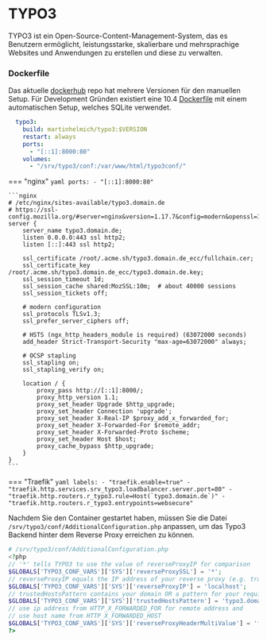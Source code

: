 # TYPO3

TYPO3 ist ein Open-Source-Content-Management-System, das es Benutzern ermöglicht, leistungsstarke, skalierbare und
mehrsprachige Websites und Anwendungen zu erstellen und diese zu verwalten.

### Dockerfile
Das aktuelle [dockerhub](https://hub.docker.com/r/martinhelmich/typo3/) repo hat mehrere Versionen für den manuellen
Setup.
Für Development Gründen existiert eine 10.4 [Dockerfile](https://github.com/Ziehnert/Typo3-docker) mit einem
automatischen Setup, welches SQLite verwendet.

```yaml
  typo3:
    build: martinhelmich/typo3:$VERSION
    restart: always
    ports:
      - "[::1]:8000:80"
    volumes:
      - "/srv/typo3/conf:/var/www/html/typo3conf/"
```

=== "nginx"
    ```yaml
        ports:
          - "[::1]:8000:80"
    ```

    ```nginx
    # /etc/nginx/sites-available/typo3.domain.de
    # https://ssl-config.mozilla.org/#server=nginx&version=1.17.7&config=modern&openssl=1.1.1d&guideline=5.6
    server {
        server_name typo3.domain.de;
        listen 0.0.0.0:443 ssl http2;
        listen [::]:443 ssl http2;

        ssl_certificate /root/.acme.sh/typo3.domain.de_ecc/fullchain.cer;
        ssl_certificate_key /root/.acme.sh/typo3.domain.de_ecc/typo3.domain.de.key;
        ssl_session_timeout 1d;
        ssl_session_cache shared:MozSSL:10m;  # about 40000 sessions
        ssl_session_tickets off;

        # modern configuration
        ssl_protocols TLSv1.3;
        ssl_prefer_server_ciphers off;

        # HSTS (ngx_http_headers_module is required) (63072000 seconds)
        add_header Strict-Transport-Security "max-age=63072000" always;

        # OCSP stapling
        ssl_stapling on;
        ssl_stapling_verify on;

        location / {
            proxy_pass http://[::1]:8000/;
            proxy_http_version 1.1;
            proxy_set_header Upgrade $http_upgrade;
            proxy_set_header Connection 'upgrade';
            proxy_set_header X-Real-IP $proxy_add_x_forwarded_for;
            proxy_set_header X-Forwarded-For $remote_addr;
            proxy_set_header X-Forwarded-Proto $scheme;
            proxy_set_header Host $host;
            proxy_cache_bypass $http_upgrade;
        }
    }
    ```

=== "Traefik"
    ```yaml
        labels:
          - "traefik.enable=true"
          - "traefik.http.services.srv_typo3.loadbalancer.server.port=80"
          - "traefik.http.routers.r_typo3.rule=Host(`typo3.domain.de`)"
          - "traefik.http.routers.r_typo3.entrypoints=websecure"
    ```

Nachdem Sie den Container gestartet haben, müssen Sie die Datei `/srv/typo3/conf/AdditionalConfiguration.php`
anpassen, um das Typo3 Backend hinter dem Reverse Proxy erreichen zu können.

```php
# /srv/typo3/conf/AdditionalConfiguration.php
<?php
// '*' tells TYPO3 to use the value of reverseProxyIP for comparison
$GLOBALS['TYPO3_CONF_VARS']['SYS']['reverseProxySSL'] = '*';
// reverseProxyIP equals the IP address of your reverse proxy (e.g. traefik or localhost for nginx)
$GLOBALS['TYPO3_CONF_VARS']['SYS']['reverseProxyIP'] = 'localhost';
// trustedHostsPattern contains your domain OR a pattern for your requirements
$GLOBALS['TYPO3_CONF_VARS']['SYS']['trustedHostsPattern'] = 'typo3.domain.de';
// use ip address from HTTP_X_FORWARDED_FOR for remote address and
// use host name from HTTP_X_FORWARDED_HOST
$GLOBALS['TYPO3_CONF_VARS']['SYS']['reverseProxyHeaderMultiValue'] = 'first';
?>
```
